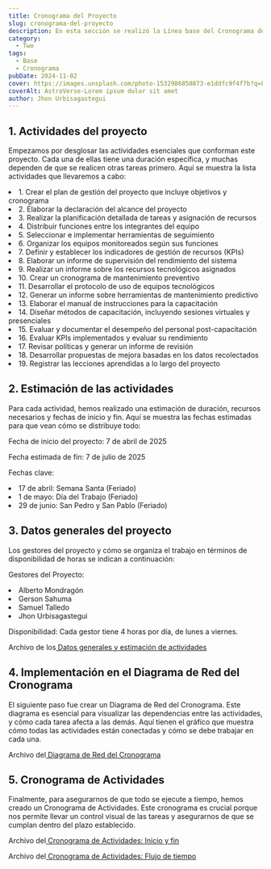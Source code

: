 ```yaml
---
title: Cronograma del Proyecto
slug: cronograma-del-proyecto
description: En esta sección se realizó la Línea base del Cronograma del Proyecto TI
category:
  - Two
tags:
  - Base
  - Cronograma
pubDate: 2024-11-02
cover: https://images.unsplash.com/photo-1532986850873-e1ddfc9f4f7b?q=80&w=1960&h=1102&auto=format&fit=crop&ixlib=rb-4.0.3&ixid=M3wxMjA3fDB8MHxwaG90by1wYWdlfHx8fGVufDB8fHx8fA%3D%3D
coverAlt: AstroVerse-Lorem ipsum dolor sit amet
author: Jhon Urbisagastegui
---
```


## 1. Actividades del proyecto

Empezamos por desglosar las actividades esenciales que conforman este proyecto. Cada una de ellas tiene una duración específica, y muchas dependen de que se realicen otras tareas primero. Aquí se muestra la lista actividades que llevaremos a cabo:

<li>1. Crear el plan de gestión del proyecto que incluye objetivos y cronograma</li>
<li>2. Elaborar la declaración del alcance del proyecto</li>
<li>3. Realizar la planificación detallada de tareas y asignación de recursos</li>
<li>4. Distribuir funciones entre los integrantes del equipo</li>
<li>5. Seleccionar e implementar herramientas de seguimiento</li>
<li>6. Organizar los equipos monitoreados según sus funciones</li>
<li>7. Definir y establecer los indicadores de gestión de recursos (KPIs)</li>
<li>8. Elaborar un informe de supervisión del rendimiento del sistema</li>
<li>9. Realizar un informe sobre los recursos tecnológicos asignados</li>
<li>10. Crear un cronograma de mantenimiento preventivo</li>
<li>11. Desarrollar el protocolo de uso de equipos tecnológicos</li>
<li>12. Generar un informe sobre herramientas de mantenimiento predictivo</li>
<li>13. Elaborar el manual de instrucciones para la capacitación</li>
<li>14. Diseñar métodos de capacitación, incluyendo sesiones virtuales y presenciales</li>
<li>15. Evaluar y documentar el desempeño del personal post-capacitación</li>
<li>16. Evaluar KPIs implementados y evaluar su rendimiento</li>
<li>17. Revisar políticas y generar un informe de revisión</li>
<li>18. Desarrollar propuestas de mejora basadas en los datos recolectados</li>
<li>19. Registrar las lecciones aprendidas a lo largo del proyecto</li>

## 2. Estimación de las actividades

Para cada actividad, hemos realizado una estimación de duración, recursos necesarios y fechas de inicio y fin. Aquí se muestra las fechas estimadas para que vean cómo se distribuye todo:

Fecha de inicio del proyecto: 7 de abril de 2025

Fecha estimada de fin: 7 de julio de 2025

Fechas clave:
<li>17 de abril: Semana Santa (Feriado)</li>
<li>1 de mayo: Día del Trabajo (Feriado)</li>
<li>29 de junio: San Pedro y San Pablo (Feriado)</li>

## 3. Datos generales del proyecto

Los gestores del proyecto y cómo se organiza el trabajo en términos de disponibilidad de horas se indican a continuación:

Gestores del Proyecto:

<li>Alberto Mondragón</li>
<li>Gerson Sahuma</li>
<li>Samuel Talledo</li>
<li>Jhon Urbisagastegui</li>

Disponibilidad: Cada gestor tiene 4 horas por día, de lunes a viernes.

<p>Archivo de los<a href="https://docs.google.com/spreadsheets/d/1B-fWOYhEYNY2Fl1Q1yXFo1d9Cx3qRbkq9utIr3DAPds/edit?usp=sharing" target="_blank"> Datos generales y estimación de actividades</a></p>

## 4. Implementación en el Diagrama de Red del Cronograma

El siguiente paso fue crear un Diagrama de Red del Cronograma. Este diagrama es esencial para visualizar las dependencias entre las actividades, y cómo cada tarea afecta a las demás. Aquí tienen el gráfico que muestra cómo todas las actividades están conectadas y cómo se debe trabajar en cada una.

<p>Archivo del<a href="https://drive.google.com/file/d/1qdlungHZp9LJkTx75wW2ewNmDWwFOvYI/view?usp=sharing" target="_blank"> Diagrama de Red del Cronograma</a></p>

## 5. Cronograma de Actividades

Finalmente, para asegurarnos de que todo se ejecute a tiempo, hemos creado un Cronograma de Actividades. Este cronograma es crucial porque nos permite llevar un control visual de las tareas y asegurarnos de que se cumplan dentro del plazo establecido.

<p>Archivo del<a href="https://drive.google.com/file/d/17G2Mc8gBzAbJEk1iEngCcYabrm0oCpWj/view?usp=sharing" target="_blank"> Cronograma de Actividades: Inicio y fin</a></p>

<p>Archivo del<a href="https://drive.google.com/file/d/1-oXHvtfV4Y9yPKGLI0JHFSMrCEYbramh/view?usp=sharing" target="_blank"> Cronograma de Actividades: Flujo de tiempo</a></p>